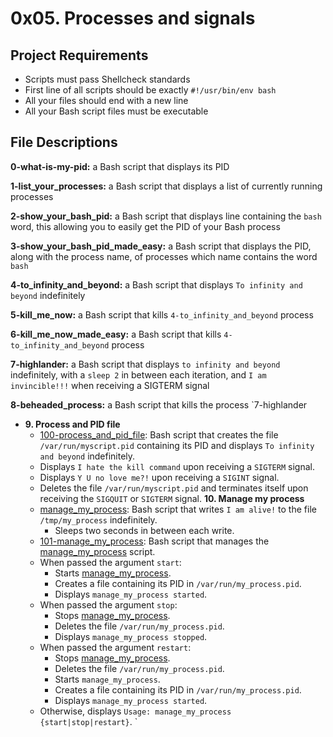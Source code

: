 # 0x05. Processes and signals
## Project Requirements
- Scripts must pass Shellcheck standards
- First line of all scripts should be exactly `#!/usr/bin/env bash`
- All your files should end with a new line
- All your Bash script files must be executable

## File Descriptions
**0-what-is-my-pid:** a Bash script that displays its PID

**1-list_your_processes:** a Bash script that displays a list of currently running processes

**2-show_your_bash_pid:** a Bash script that displays line containing the `bash` word, this allowing you to easily get the PID of your Bash process

**3-show_your_bash_pid_made_easy:** a Bash script that displays the PID, along with the process name, of processes which name contains the word `bash`

**4-to_infinity_and_beyond:** a Bash script that displays `To infinity and beyond` indefinitely

**5-kill_me_now:** a Bash script that kills `4-to_infinity_and_beyond` process

**6-kill_me_now_made_easy:** a Bash script that kills `4-to_infinity_and_beyond` process

**7-highlander:** a Bash script that displays `to infinity and beyond` indefinitely, with a `sleep 2` in between each iteration, and `I am invincible!!!` when receiving a SIGTERM signal

**8-beheaded_process:** a Bash script that kills the process `7-highlander
* **9. Process and PID file**
  * [100-process_and_pid_file](./100-process_and_pid_file): Bash script that creates the file `/var/run/myscript.pid` containing its PID and displays `To infinity and beyond` indefinitely.
  * Displays `I hate the kill command` upon receiving a `SIGTERM` signal.
  * Displays `Y U no love me?!` upon receiving a `SIGINT` signal.
  * Deletes the file `/var/run/myscript.pid` and terminates itself upon receiving the `SIGQUIT` or `SIGTERM` signal.
**10. Manage my process**
  * [manage_my_process](./manage_my_process): Bash script that writes `I am alive!` to the file `/tmp/my_process` indefinitely.
    * Sleeps two seconds in between each write.
  * [101-manage_my_process](./101-manage_my_process): Bash script that manages the [manage_my_process](./manage_my_process) script.
  * When passed the argument `start`:
    * Starts [manage_my_process](./manage_my_process).
    * Creates a file containing its PID in `/var/run/my_process.pid`.
    * Displays `manage_my_process started`.
  * When passed the argument `stop`:
    * Stops [manage_my_process](./manage_my_process).
    * Deletes the file `/var/run/my_process.pid`.
    * Displays `manage_my_process stopped`.
  * When passed the argument `restart`:
    * Stops [manage_my_process](./manage_my_process).
    * Deletes the file `/var/run/my_process.pid`.
    * Starts `manage_my_process`.
    * Creates a file containing its PID in `/var/run/my_process.pid`.
    * Displays `manage_my_process started`.
  * Otherwise, displays `Usage: manage_my_process {start|stop|restart}`.
`
